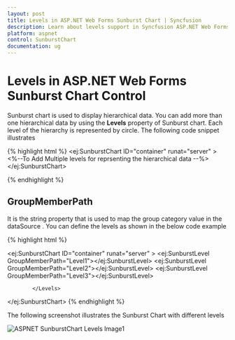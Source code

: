 ```yaml
---
layout: post
title: Levels in ASP.NET Web Forms Sunburst Chart | Syncfusion
description: Learn about levels support in Syncfusion ASP.NET Web Forms Sunburst Chart control, its elements, and more details.
platform: aspnet
control: SunburstChart
documentation: ug
---
```


# Levels in ASP.NET Web Forms Sunburst Chart Control

Sunburst chart is used to display hierarchical data. You can add more than one hierarchical data by using the **Levels** property of Sunburst chart. Each level of the hierarchy is represented by circle.
The following code snippet illustrates 

{% highlight html %}
<ej:SunburstChart  ID="container" runat="server" >
<Levels>
  <%--To Add Multiple levels for reprsenting the hierarchical data   --%>
</Levels>  
</ej:SunburstChart> 

{% endhighlight %}

## GroupMemberPath

It is the string property that is used to map the group category value in the dataSource .
You can define the levels as shown in the below code example

{% highlight html %}

<ej:SunburstChart  ID="container" runat="server" >
<Levels>
                <ej:SunburstLevel GroupMemberPath="Level1"></ej:SunburstLevel>
                <ej:SunburstLevel GroupMemberPath="Level2"></ej:SunburstLevel>
                <ej:SunburstLevel GroupMemberPath="Level3"></ej:SunburstLevel>
              
            </Levels>  
</ej:SunburstChart> 
 {% endhighlight %}

The following screenshot illustrates the Sunburst Chart with different levels

![ASPNET SunburstChart Levels Image1](Levels_images/Levels_img1.png)
